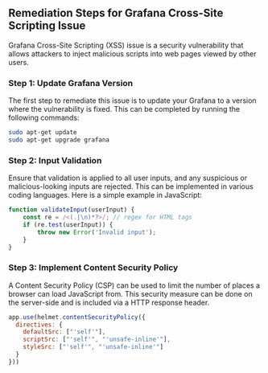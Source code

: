 

## Remediation Steps for Grafana Cross-Site Scripting Issue
Grafana Cross-Site Scripting (XSS) issue is a security vulnerability that allows attackers to inject malicious scripts into web pages viewed by other users. 

### Step 1: Update Grafana Version
The first step to remediate this issue is to update your Grafana to a version where the vulnerability is fixed. This can be completed by running the following commands:

```bash
sudo apt-get update
sudo apt-get upgrade grafana
```

### Step 2: Input Validation
Ensure that validation is applied to all user inputs, and any suspicious or malicious-looking inputs are rejected. This can be implemented in various coding languages. Here is a simple example in JavaScript:

```javascript
function validateInput(userInput) {
    const re = /<(.|\n)*?>/; // regex for HTML tags
    if (re.test(userInput)) {
        throw new Error('Invalid input');
    }
}
```

### Step 3: Implement Content Security Policy
A Content Security Policy (CSP) can be used to limit the number of places a browser can load JavaScript from. This security measure can be done on the server-side and is included via a HTTP response header.

```javascript
app.use(helmet.contentSecurityPolicy({
  directives: {
    defaultSrc: ["'self'"],
    scriptSrc: ["'self'", "'unsafe-inline'"],
    styleSrc: ["'self'", "'unsafe-inline'"]
  }
}))
```